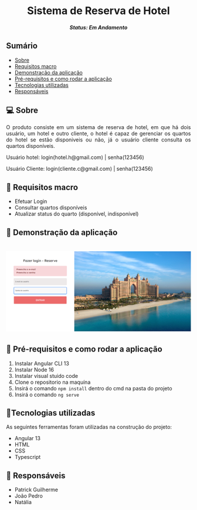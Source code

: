 <h1 align="center">Sistema de Reserva de Hotel</h1><!--Nome curto e objetivo-->
<h5 align="center">Status: Em Andamento </h5><!--Concluido, Em andamento ou Finalizado-->


<h2>Sumário</h2>
<!--Sumário que leva as sessões do readme-->
<ul>
    <li><a href="#sobre">Sobre</a></li>
    <li><a href="#requisitosmacro">Requisitos macro</a></li>
    <li><a href="#demo">Demonstração da aplicação</a></li>
    <li><a href="#prereq">Pré-requisitos e como rodar a aplicação</a></li>
    <li><a href="#tec">Tecnologias utilizadas</a></li>
    <li><a href="#autor">Responsáveis</a></li>
</ul>


<h2 id="sobre">💻 Sobre</h2>
<!--Descrição do contexto e produto do projeto - Consulte o documento F001-NDSI-Levantamento de Macro Requisitos-->
<p align="justify">
O produto consiste em um sistema de reserva de hotel, em que há dois usuário, um hotel e outro cliente, o hotel é capaz de gerenciar os quartos do hotel se estão disponiveis ou não, já o usuário cliente consulta os quartos disponíveis.
</p>
<p>Usuário hotel: login(hotel.h@gmail.com) | senha(123456) </p>
<p>Usuário Cliente: login(cliente.c@gmail.com) | senha(123456) </p>


<h2 id="requisitosmacro">📝 Requisitos macro</h2>
<!--Lista de todos as funcionalidades do sistema (nível macro)-->
<ul>
    <li>Efetuar Login</li>
    <li>Consultar quartos disponíveis</li>
    <li>Atualizar status do quarto (disponível, indisponível)</li>
</ul>


<h2 id="demo">🎥 Demonstração da aplicação</h2>
<!--Conjunto de prints da aplicação-->
<h1 align="center">
    <img title="Imagem 1" src="demonstracao/1.png"/>
</h1>


<h2 id="prereq">📀 Pré-requisitos e como rodar a aplicação</h2>
<!--Descrição do pré requisito de instalação na maquina em forma de passo a passo-->
<ol>
    <li>Instalar Angular CLI 13</li>
    <li>Instalar Node 16</li>
    <li>Instalar visual stuido code</li>
    <li>Clone o repositorio na maquína</li>
    <li>Insirá o comando <code>npm install</code> dentro do cmd na pasta do projeto</li>
    <li>Insirá o comando <code>ng serve</code para iniciar a aplicação em uma porta do localhost (geralmente é a 4200)</li>
</ol>


<h2 id="tec">🔨Tecnologias utilizadas</h2>
<!--Descrição das tecnologias utilizadas (linguagem, biblioteca, framework etc)-->
<p>As seguintes ferramentas foram utilizadas na construção do projeto:</p>
<ul>
    <li>Angular 13</li>
    <li>HTML</li>
    <li>CSS</li>
    <li>Typescript</li>
</ul>

<h2 id="autor">👦 Responsáveis</h2>
<!--Listagem dos responsáveis pelo projeto-->
<ul>
   <li>Patrick Guilherme</li>
   <li>João Pedro </li>
   <li>Natália</li>
<ul>
